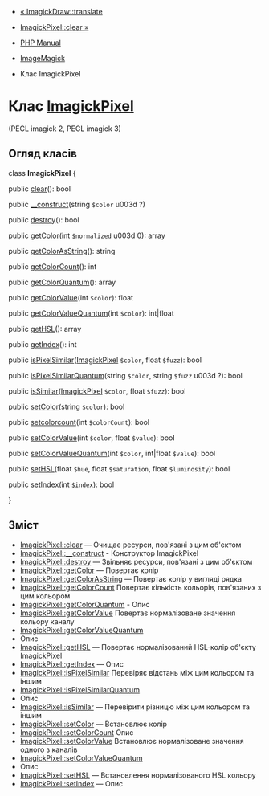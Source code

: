 - [« ImagickDraw::translate](imagickdraw.translate.md)
- [ImagickPixel::clear »](imagickpixel.clear.md)

- [PHP Manual](index.md)
- [ImageMagick](book.imagick.md)
- Клас ImagickPixel

# Клас [ImagickPixel](class.imagickpixel.md)

(PECL imagick 2, PECL imagick 3)

## Огляд класів

class **ImagickPixel** {

public [clear](imagickpixel.clear.md)(): bool

public [\_\_construct](imagickpixel.construct.md)(string `$color` u003d ?)

public [destroy](imagickpixel.destroy.md)(): bool

public [getColor](imagickpixel.getcolor.md)(int `$normalized` u003d 0):
array

public [getColorAsString](imagickpixel.getcolorasstring.md)(): string

public [getColorCount](imagickpixel.getcolorcount.md)(): int

public [getColorQuantum](imagickpixel.getcolorquantum.md)(): array

public [getColorValue](imagickpixel.getcolorvalue.md)(int `$color`):
float

public
[getColorValueQuantum](imagickpixel.getcolorvaluequantum.md)(int
`$color`): int\|float

public [getHSL](imagickpixel.gethsl.md)(): array

public [getIndex](imagickpixel.getindex.md)(): int

public
[isPixelSimilar](imagickpixel.ispixelsimilar.md)([ImagickPixel](class.imagickpixel.md)
`$color`, float `$fuzz`): bool

public
[isPixelSimilarQuantum](imagickpixel.ispixelsimilarquantum.md)(string
`$color`, string `$fuzz` u003d ?): bool

public
[isSimilar](imagickpixel.issimilar.md)([ImagickPixel](class.imagickpixel.md)
`$color`, float `$fuzz`): bool

public [setColor](imagickpixel.setcolor.md)(string `$color`): bool

public [setcolorcount](imagickpixel.setcolorcount.md)(int
`$colorCount`): bool

public [setColorValue](imagickpixel.setcolorvalue.md)(int `$color`,
float `$value`): bool

public
[setColorValueQuantum](imagickpixel.setcolorvaluequantum.md)(int
`$color`, int\|float `$value`): bool

public [setHSL](imagickpixel.sethsl.md)(float `$hue`, float
`$saturation`, float `$luminosity`): bool

public [setIndex](imagickpixel.setindex.md)(int `$index`): bool

}

## Зміст

- [ImagickPixel::clear](imagickpixel.clear.md) — Очищає ресурси,
пов'язані з цим об'єктом
- [ImagickPixel::\_\_construct](imagickpixel.construct.md) -
Конструктор ImagickPixel
- [ImagickPixel::destroy](imagickpixel.destroy.md) — Звільняє
ресурси, пов'язані з цим об'єктом
- [ImagickPixel::getColor](imagickpixel.getcolor.md) — Повертає
колір
- [ImagickPixel::getColorAsString](imagickpixel.getcolorasstring.md)
— Повертає колір у вигляді рядка
- [ImagickPixel::getColorCount](imagickpixel.getcolorcount.md)
Повертає кількість кольорів, пов'язаних з цим кольором
- [ImagickPixel::getColorQuantum](imagickpixel.getcolorquantum.md) -
Опис
- [ImagickPixel::getColorValue](imagickpixel.getcolorvalue.md)
Повертає нормалізоване значення кольору каналу
- [ImagickPixel::getColorValueQuantum](imagickpixel.getcolorvaluequantum.md)
- Опис
- [ImagickPixel::getHSL](imagickpixel.gethsl.md) — Повертає
нормалізований HSL-колір об'єкту ImagickPixel
- [ImagickPixel::getIndex](imagickpixel.getindex.md) — Опис
- [ImagickPixel::isPixelSimilar](imagickpixel.ispixelsimilar.md)
Перевіряє відстань між цим кольором та іншим
- [ImagickPixel::isPixelSimilarQuantum](imagickpixel.ispixelsimilarquantum.md)
- Опис
- [ImagickPixel::isSimilar](imagickpixel.issimilar.md) — Перевірити
різницю між цим кольором та іншим
- [ImagickPixel::setColor](imagickpixel.setcolor.md) — Встановлює
колір
- [ImagickPixel::setColorCount](imagickpixel.setcolorcount.md)
Опис
- [ImagickPixel::setColorValue](imagickpixel.setcolorvalue.md)
Встановлює нормалізоване значення одного з каналів
- [ImagickPixel::setColorValueQuantum](imagickpixel.setcolorvaluequantum.md)
- Опис
- [ImagickPixel::setHSL](imagickpixel.sethsl.md) — Встановлення
нормалізованого HSL кольору
- [ImagickPixel::setIndex](imagickpixel.setindex.md) — Опис
